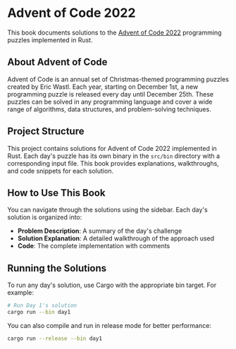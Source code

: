 # Advent of Code 2022

This book documents solutions to the [Advent of Code 2022](https://adventofcode.com/2022) programming puzzles implemented in Rust.

## About Advent of Code

Advent of Code is an annual set of Christmas-themed programming puzzles created by Eric Wastl. Each year, starting on December 1st, a new programming puzzle is released every day until December 25th. These puzzles can be solved in any programming language and cover a wide range of algorithms, data structures, and problem-solving techniques.

## Project Structure

This project contains solutions for Advent of Code 2022 implemented in Rust. Each day's puzzle has its own binary in the `src/bin` directory with a corresponding input file. This book provides explanations, walkthroughs, and code snippets for each solution.

## How to Use This Book

You can navigate through the solutions using the sidebar. Each day's solution is organized into:

- **Problem Description**: A summary of the day's challenge
- **Solution Explanation**: A detailed walkthrough of the approach used
- **Code**: The complete implementation with comments

## Running the Solutions

To run any day's solution, use Cargo with the appropriate bin target. For example:

```bash
# Run Day 1's solution
cargo run --bin day1
```

You can also compile and run in release mode for better performance:

```bash
cargo run --release --bin day1
```